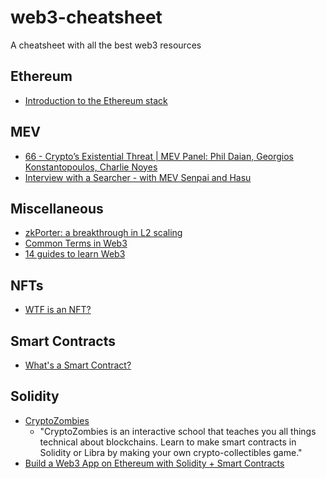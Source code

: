 # web3-cheatsheet
A cheatsheet with all the best web3 resources

## Ethereum
- [Introduction to the Ethereum stack](https://ethereum.org/en/developers/docs/ethereum-stack/)

## MEV
- [66 - Crypto’s Existential Threat | MEV Panel: Phil Daian, Georgios Konstantopoulos, Charlie Noyes](https://www.youtube.com/watch?v=rOVz7dOrGyY)
- [Interview with a Searcher - with MEV Senpai and Hasu](https://www.youtube.com/watch?v=6jfSlDvH77k)

## Miscellaneous 
- [zkPorter: a breakthrough in L2 scaling](https://medium.com/matter-labs/zkporter-a-breakthrough-in-l2-scaling-ed5e48842fbf)
- [Common Terms in Web3](https://dev.to/0xjepsen/common-terms-in-web3-5g9h)
- [14 guides to learn Web3](https://twitter.com/dabit3/status/1427010146585260038?s=20)

## NFTs
- [WTF is an NFT?](https://twitter.com/jsjoeio/status/1429218955546152972?s=20)

## Smart Contracts
- [What's a Smart Contract?](https://twitter.com/jsjoeio/status/1427287794699759622?s=20)

## Solidity 
- [CryptoZombies](https://cryptozombies.io/)
  - "CryptoZombies is an interactive school that teaches you all things technical about blockchains. Learn to make smart contracts in Solidity or Libra by making your own crypto-collectibles game."
- [Build a Web3 App on Ethereum with Solidity + Smart Contracts](https://buildspace.so/solidity)

